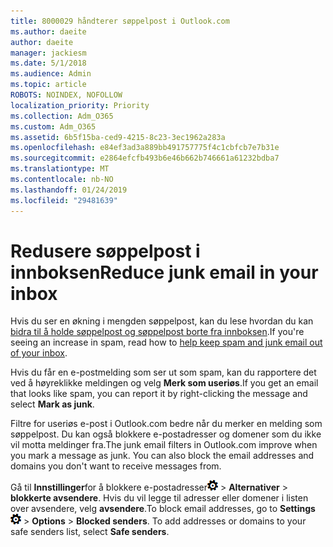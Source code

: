 ```yaml
---
title: 8000029 håndterer søppelpost i Outlook.com
ms.author: daeite
author: daeite
manager: jackiesm
ms.date: 5/1/2018
ms.audience: Admin
ms.topic: article
ROBOTS: NOINDEX, NOFOLLOW
localization_priority: Priority
ms.collection: Adm_O365
ms.custom: Adm_O365
ms.assetid: 6b5f15ba-ced9-4215-8c23-3ec1962a283a
ms.openlocfilehash: e84ef3ad3a889bb491757775f4c1cbfcb7e7b31e
ms.sourcegitcommit: e2864efcfb493b6e46b662b746661a61232bdba7
ms.translationtype: MT
ms.contentlocale: nb-NO
ms.lasthandoff: 01/24/2019
ms.locfileid: "29481639"
---
```

# <a name="reduce-junk-email-in-your-inbox"></a><span data-ttu-id="1eb2f-102">Redusere søppelpost i innboksen</span><span class="sxs-lookup"><span data-stu-id="1eb2f-102">Reduce junk email in your inbox</span></span>

<span data-ttu-id="1eb2f-103">Hvis du ser en økning i mengden søppelpost, kan du lese hvordan du kan [bidra til å holde søppelpost og søppelpost borte fra innboksen](https://go.microsoft.com/fwlink/p/?linkid=873140).</span><span class="sxs-lookup"><span data-stu-id="1eb2f-103">If you're seeing an increase in spam, read how to [help keep spam and junk email out of your inbox](https://go.microsoft.com/fwlink/p/?linkid=873140).</span></span>
  
<span data-ttu-id="1eb2f-104">Hvis du får en e-postmelding som ser ut som spam, kan du rapportere det ved å høyreklikke meldingen og velg **Merk som useriøs**.</span><span class="sxs-lookup"><span data-stu-id="1eb2f-104">If you get an email that looks like spam, you can report it by right-clicking the message and select **Mark as junk**.</span></span> 
  
<span data-ttu-id="1eb2f-p101">Filtre for useriøs e-post i Outlook.com bedre når du merker en melding som søppelpost. Du kan også blokkere e-postadresser og domener som du ikke vil motta meldinger fra.</span><span class="sxs-lookup"><span data-stu-id="1eb2f-p101">The junk email filters in Outlook.com improve when you mark a message as junk. You can also block the email addresses and domains you don't want to receive messages from.</span></span>
  
<span data-ttu-id="1eb2f-p102">Gå til **Innstillinger**for å blokkere e-postadresser![innstillinger](media/f4b2e798-fff1-4a14-931f-5677a4543b58.png) \> **Alternativer** \> **blokkerte avsendere**. Hvis du vil legge til adresser eller domener i listen over avsendere, velg **avsendere**.</span><span class="sxs-lookup"><span data-stu-id="1eb2f-p102">To block email addresses, go to **Settings**![Settings](media/f4b2e798-fff1-4a14-931f-5677a4543b58.png) \> **Options** \> **Blocked senders**. To add addresses or domains to your safe senders list, select **Safe senders**.</span></span> 
  

